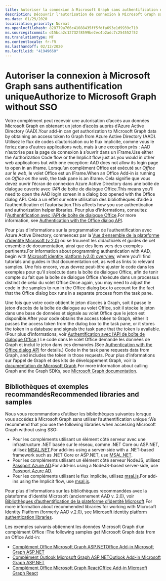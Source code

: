```yaml
---
title: Autoriser la connexion à Microsoft Graph sans authentification unique
description: Découvrir l'autorisation de connexion à Microsoft Graph sans authentification unique
ms.date: 01/29/2020
localization_priority: Normal
ms.openlocfilehash: 828779a766c41088435ff5fdfa693e1d9939c710
ms.sourcegitcommit: d15bca2c12732f8599be2ec4b2adc7c254552f52
ms.translationtype: MT
ms.contentlocale: fr-FR
ms.lasthandoff: 02/12/2020
ms.locfileid: "41949660"
---
```

# <a name="authorize-to-microsoft-graph-without-sso"></a><span data-ttu-id="1bac2-103">Autoriser la connexion à Microsoft Graph sans authentification unique</span><span class="sxs-lookup"><span data-stu-id="1bac2-103">Authorize to Microsoft Graph without SSO</span></span>

<span data-ttu-id="1bac2-104">Votre complément peut recevoir une autorisation d’accès aux données Microsoft Graph en obtenant un jeton d’accès auprès d’Azure Active Directory (AAD).</span><span class="sxs-lookup"><span data-stu-id="1bac2-104">Your add-in can get authorization to Microsoft Graph data by obtaining an access token to Graph from Azure Active Directory (AAD).</span></span> <span data-ttu-id="1bac2-105">Utilisez le flux de codes d’autorisation ou le flux implicite, comme vous le feriez dans d'autres applications web, mais à une exception près : AAD n’autorise pas la page de connexion à s’ouvrir dans un iFrame.</span><span class="sxs-lookup"><span data-stu-id="1bac2-105">Use either the Authorization Code flow or the Implicit flow just as you would in other web applications but with one exception: AAD does not allow its login page to open in an iframe.</span></span> <span data-ttu-id="1bac2-106">Lorsqu’un complément Office est exécuté sur *Office sur le web*, le volet Office est un IFrame.</span><span class="sxs-lookup"><span data-stu-id="1bac2-106">When an Office Add-in is running on *Office on the web*, the task pane is an iframe.</span></span> <span data-ttu-id="1bac2-107">Cela signifie que vous devez ouvrir l’écran de connexion Azure Active Directory dans une boîte de dialogue ouverte avec l’API de boîte de dialogue Office.</span><span class="sxs-lookup"><span data-stu-id="1bac2-107">This means you'll need to open the AAD login screen in a dialog box opened with the Office dialog API.</span></span> <span data-ttu-id="1bac2-108">Cela a un effet sur votre utilisation des bibliothèques d’aide à l’authentification et l’autorisation.</span><span class="sxs-lookup"><span data-stu-id="1bac2-108">This affects how you use authentication and authorization helper libraries.</span></span> <span data-ttu-id="1bac2-109">Pour plus d’informations, consultez l'[Authentification avec l’API de boîte de dialogue Office](auth-with-office-dialog-api.md).</span><span class="sxs-lookup"><span data-stu-id="1bac2-109">For more information, see [Authentication with the Office dialog API](auth-with-office-dialog-api.md).</span></span>

<span data-ttu-id="1bac2-110">Pour plus d’informations sur la programmation de l’authentification avec Azure Active Directory, commencez par la [Vue d’ensemble de la plateforme d’identité Microsoft (v 2.0)](/azure/active-directory/develop/v2-overview) où se trouvent les didacticiels et guides de cet ensemble de documentation, ainsi que des liens vers des exemples pertinents.</span><span class="sxs-lookup"><span data-stu-id="1bac2-110">For information about programming authentication with AAD, begin with [Microsoft identity platform (v2.0) overview](/azure/active-directory/develop/v2-overview), where you'll find tutorials and guides in that documentation set, as well as links to relevant samples.</span></span> <span data-ttu-id="1bac2-111">Une fois encore, vous devrez peut-être ajuster le code dans les exemples pour qu’il s’exécute dans la boîte de dialogue Office, afin de tenir compte du fait que la boîte de dialogue Office s’exécute dans un processus distinct de celui du volet Office.</span><span class="sxs-lookup"><span data-stu-id="1bac2-111">Once again, you may need to adjust the code in the samples to run in the Office dialog box to account for the fact that the Office dialog box runs in a separate process from the task pane.</span></span>

<span data-ttu-id="1bac2-112">Une fois que votre code obtient le jeton d’accès à Graph, soit il passe le jeton d’accès de la boîte de dialogue au volet Office, soit il stocke le jeton dans une base de données et signale au volet Office que le jeton est disponible.</span><span class="sxs-lookup"><span data-stu-id="1bac2-112">After your code obtains the access token to Graph, either it passes the access token from the dialog box to the task pane, or it stores the token in a database and signals the task pane that the token is available.</span></span> <span data-ttu-id="1bac2-113">(Pour plus d’informations, voir [Authentification avec l’API de boîte de dialogue Office](auth-with-office-dialog-api.md).) Le code dans le volet Office demande les données de Graph et inclut le jeton dans ces demandes.</span><span class="sxs-lookup"><span data-stu-id="1bac2-113">(See [Authentication with the Office dialog API](auth-with-office-dialog-api.md) for details.) Code in the task pane requests data from Graph, and includes the token in those requests.</span></span> <span data-ttu-id="1bac2-114">Pour plus d’informations sur l’appel de Graph et des kits de développement Graph, voir la [documentation de Microsoft Graph](/graph/).</span><span class="sxs-lookup"><span data-stu-id="1bac2-114">For more information about calling Graph and the Graph SDKs, see [Microsoft Graph documentation](/graph/).</span></span>

## <a name="recommended-libraries-and-samples"></a><span data-ttu-id="1bac2-115">Bibliothèques et exemples recommandés</span><span class="sxs-lookup"><span data-stu-id="1bac2-115">Recommended libraries and samples</span></span>

<span data-ttu-id="1bac2-116">Nous vous recommandons d’utiliser les bibliothèques suivantes lorsque vous accédez à Microsoft Graph sans utiliser l’authentification unique :</span><span class="sxs-lookup"><span data-stu-id="1bac2-116">We recommend that you use the following libraries when accessing Microsoft Graph without using SSO:</span></span>

- <span data-ttu-id="1bac2-117">Pour les compléments utilisant un élément côté serveur avec une infrastructure .NET basée sur le réseau, comme .NET Core ou ASP.NET, utilisez [MSAL.NET](https://github.com/AzureAD/microsoft-authentication-library-for-dotnet/wiki#conceptual-documentation).</span><span class="sxs-lookup"><span data-stu-id="1bac2-117">For add-ins using a server-side with a .NET-based framework such as .NET Core or ASP.NET, use [MSAL.NET](https://github.com/AzureAD/microsoft-authentication-library-for-dotnet/wiki#conceptual-documentation).</span></span>
- <span data-ttu-id="1bac2-118">Pour les compléments utilisant un élément côté serveur NodeJS, utilisez [Passport Azure AD](https://github.com/AzureAD/passport-azure-ad).</span><span class="sxs-lookup"><span data-stu-id="1bac2-118">For add-ins using a NodeJS-based server-side, use [Passport Azure AD](https://github.com/AzureAD/passport-azure-ad).</span></span>
- <span data-ttu-id="1bac2-119">Pour les compléments utilisant le flux implicite, utilisez [msal.js](https://github.com/AzureAD/microsoft-authentication-library-for-js/wiki).</span><span class="sxs-lookup"><span data-stu-id="1bac2-119">For add-ins using the Implicit flow, use [msal.js](https://github.com/AzureAD/microsoft-authentication-library-for-js/wiki).</span></span>

<span data-ttu-id="1bac2-120">Pour plus d’informations sur les bibliothèques recommandées avec la plateforme d’identité Microsoft (anciennement AAD v. 2.0), voir [Bibliothèques d’authentification de la plateforme d’identité Microsoft](/azure/active-directory/develop/reference-v2-libraries).</span><span class="sxs-lookup"><span data-stu-id="1bac2-120">For more information about recommended libraries for working with Microsoft Identity Platform (formerly AAD v.2.0), see [Microsoft identity platform authentication libraries](/azure/active-directory/develop/reference-v2-libraries).</span></span>

<span data-ttu-id="1bac2-121">Les exemples suivants obtiennent les données Microsoft Graph d’un complément Office :</span><span class="sxs-lookup"><span data-stu-id="1bac2-121">The following samples get Microsoft Graph data from an Office Add-in:</span></span>

- [<span data-ttu-id="1bac2-122">Complément Office Microsoft Graph ASP.NET</span><span class="sxs-lookup"><span data-stu-id="1bac2-122">Office Add-in Microsoft Graph ASP.NET</span></span>](https://github.com/OfficeDev/PnP-OfficeAddins/tree/master/Samples/auth/Office-Add-in-Microsoft-Graph-ASPNET)
- [<span data-ttu-id="1bac2-123">Complément Outlook Microsoft Graph ASP.NET</span><span class="sxs-lookup"><span data-stu-id="1bac2-123">Outlook Add-in Microsoft Graph ASP.NET</span></span>](https://github.com/OfficeDev/PnP-OfficeAddins/tree/master/Samples/auth/Outlook-Add-in-Microsoft-Graph-ASPNET)
- [<span data-ttu-id="1bac2-124">Complément Office Microsoft Graph React</span><span class="sxs-lookup"><span data-stu-id="1bac2-124">Office Add-in Microsoft Graph React</span></span>](https://github.com/OfficeDev/PnP-OfficeAddins/tree/master/Samples/auth/Office-Add-in-Microsoft-Graph-React)
